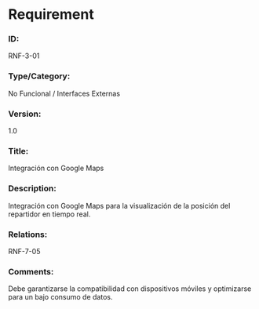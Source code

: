 # Requirement

### ID:
RNF-3-01

### Type/Category:
No Funcional / Interfaces Externas

### Version:
1.0

### Title:
Integración con Google Maps

### Description:
Integración con Google Maps para la visualización de la posición del repartidor en tiempo real.

### Relations:
RNF-7-05
### Comments:
Debe garantizarse la compatibilidad con dispositivos móviles y optimizarse para un bajo consumo de datos.
